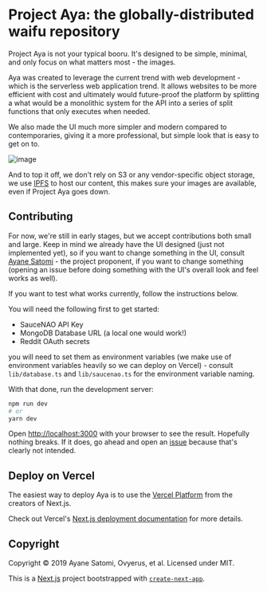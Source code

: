 # Project Aya: the globally-distributed waifu repository

Project Aya is not your typical booru. It's designed to be simple, minimal, and only focus on what matters most - the images.

Aya was created to leverage the current trend with web development - which is the serverless web application trend. It allows websites to be more efficient with cost and ultimately would future-proof the platform by splitting a what would be a monolithic system for the API into a series of split functions that only executes when needed.

We also made the UI much more simpler and modern compared to contemporaries, giving it a more professional, but simple look that is easy to get on to.

![image](https://user-images.githubusercontent.com/14976516/80306028-3c7f4d80-87f3-11ea-8a62-6fe12ac7353c.png)

And to top it off, we don't rely on S3 or any vendor-specific object storage, we use [IPFS](https://ipfs.io) to host our content, this makes sure your images are available, even if Project Aya goes down. 

## Contributing

For now, we're still in early stages, but we accept contributions both small and large. Keep in mind we already have the UI designed (just not implemented yet), so if you want to change something in the UI, consult [Ayane Satomi](https://github.com/sr229) - the project proponent, if you want to change something (opening an issue before doing something with the UI's overall look and feel works as well).

If you want to test what works currently, follow the instructions below.

You will need the following first to get started:

- SauceNAO API Key
- MongoDB Database URL (a local one would work!)
- Reddit OAuth secrets


you will need to set them as environment variables (we make use of environment variables heavily so we can deploy on Vercel) - consult `lib/database.ts` and `lib/saucenao.ts` for the environment variable naming.

With that done, run the development server:

```bash
npm run dev
# or
yarn dev
```

Open [http://localhost:3000](http://localhost:3000) with your browser to see the result. Hopefully nothing breaks. If it does, go ahead and open an [issue](https://github.com/ClarityCafe/Aya/issues/new) because that's clearly not intended.

## Deploy on Vercel

The easiest way to deploy Aya is to use the [Vercel Platform](https://zeit.co/import?utm_medium=default-template&filter=next.js&utm_source=create-next-app&utm_campaign=create-next-app-readme) from the creators of Next.js.

Check out Vercel's [Next.js deployment documentation](https://nextjs.org/docs/deployment) for more details.

## Copyright

Copyright &copy; 2019 Ayane Satomi, Ovyerus, et al. Licensed under MIT.

This is a [Next.js](https://nextjs.org/) project bootstrapped with [`create-next-app`](https://github.com/zeit/next.js/tree/canary/packages/create-next-app).